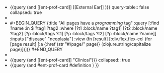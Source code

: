- {{query (and [[ent-prof-card]] [[External Ear]] )}}
  query-table:: false
  collapsed:: true
-
- #+BEGIN_QUERY
  {:title "All pages have a *programming* tag"
   :query [:find ?name
         :in $ ?tag1 ?tag2
         :where
         [?t1 :block/name ?tag1]
         [?t2 :block/name ?tag2]
         [?p :block/tags ?t1]
         [?p :block/tags ?t2]
         [?p :block/name ?name]]
   :inputs ["disease" "neoplasia"]
   :view (fn [result]
         [:div.flex.flex-col
          (for [page result]
            [:a {:href (str "#/page/" page)} (clojure.string/capitalize page)])])}
  #+END_QUERY
-
- {{query (and [[ent-prof-card]] "Clinical")}}
  collapsed:: true
- {{query (and #ent-prof-card #definition ) }}